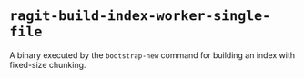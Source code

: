 # `ragit-build-index-worker-single-file`

A binary executed by the `bootstrap-new` command for building an index with fixed-size chunking.